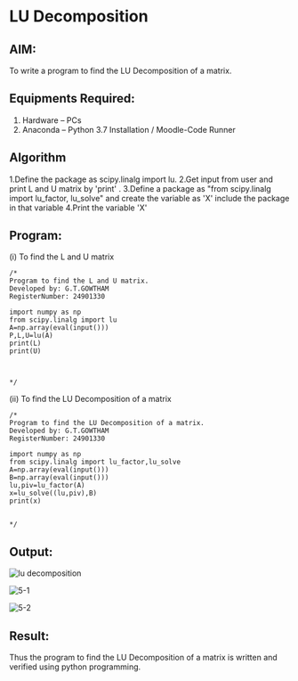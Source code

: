 # LU Decomposition 

## AIM:
To write a program to find the LU Decomposition of a matrix.

## Equipments Required:
1. Hardware – PCs
2. Anaconda – Python 3.7 Installation / Moodle-Code Runner

## Algorithm
1.Define the package as scipy.linalg import lu.
2.Get input from user and print L and U matrix by 'print' .
3.Define a package as "from scipy.linalg import lu_factor, lu_solve" and create the variable as 'X' include the package in that variable
4.Print the variable 'X'

## Program:
(i) To find the L and U matrix
```
/*
Program to find the L and U matrix.
Developed by: G.T.GOWTHAM
RegisterNumber: 24901330

import numpy as np
from scipy.linalg import lu
A=np.array(eval(input()))
P,L,U=lu(A)
print(L)
print(U)



*/
```
(ii) To find the LU Decomposition of a matrix
```
/*
Program to find the LU Decomposition of a matrix.
Developed by: G.T.GOWTHAM
RegisterNumber: 24901330

import numpy as np
from scipy.linalg import lu_factor,lu_solve
A=np.array(eval(input()))
B=np.array(eval(input()))
lu,piv=lu_factor(A)
x=lu_solve((lu,piv),B)
print(x)


*/
```

## Output:
![lu decomposition]()

![5-1](https://github.com/user-attachments/assets/e2083e13-5025-4947-b944-2f48069ac43e)

![5-2](https://github.com/user-attachments/assets/bf16b91e-9ed8-4df1-928c-479e8bb5ce40)



## Result:
Thus the program to find the LU Decomposition of a matrix is written and verified using python programming.


